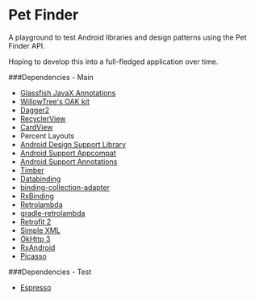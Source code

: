 # Pet Finder
A playground to test Android libraries and design patterns using the Pet Finder API.

Hoping to develop this into a full-fledged application over time.

###Dependencies - Main
* [Glassfish JavaX Annotations](http://mvnrepository.com/artifact/org.glassfish/javax.annotation/10.0-b28)
* [WillowTree's OAK kit](https://willowtreeapps.github.io/OAK/)
* [Dagger2](http://google.github.io/dagger/)
* [RecyclerView](http://developer.android.com/reference/android/support/v7/widget/RecyclerView.html)
* [CardView](http://developer.android.com/reference/android/support/v7/widget/CardView.html)
* Percent Layouts
* [Android Design Support Library](http://android-developers.blogspot.com/2015/05/android-design-support-library.html)
* [Android Support Appcompat](http://developer.android.com/tools/support-library/features.html)
* [Android Support Annotations](http://developer.android.com/reference/android/support/annotation/package-summary.html)
* [Timber](https://github.com/JakeWharton/timber)
* [Databinding](http://developer.android.com/tools/data-binding/guide.html)
* [binding-collection-adapter](https://github.com/evant/binding-collection-adapter)
* [RxBinding](https://github.com/JakeWharton/RxBinding)
* [Retrolambda](https://github.com/orfjackal/retrolambda)
* [gradle-retrolambda](https://github.com/evant/gradle-retrolambda)
* [Retrofit 2](http://square.github.io/retrofit/)
* [Simple XML](http://simple.sourceforge.net/)
* [OkHttp 3](http://square.github.io/okhttp/)
* [RxAndroid](https://github.com/ReactiveX/RxAndroid)
* [Picasso](http://square.github.io/picasso/)

###Dependencies - Test
* [Espresso](https://google.github.io/android-testing-support-library/docs/espresso/)
